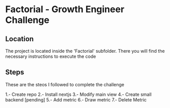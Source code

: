 # Factorial - Growth Engineer Challenge

## Location

The project is located inside the 'Factorial' subfolder. There you will find the necessary instructions to execute the code

## Steps

These are the steos I followed to complete the challenge

1.- Create repo
2.- Install nextjs
3.- Modify main view
4.- Create small backend [pending]
5.- Add metric
6.- Draw metric
7.- Delete Metric